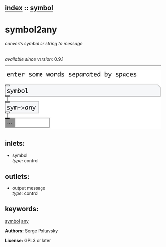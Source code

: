 [index](index.html) :: [symbol](category_symbol.html)
---

# symbol2any

###### converts symbol or string to message

*available since version:* 0.9.1

---




[![example](../examples/img/symbol2any.jpg)](../examples/pd/symbol2any.pd)









## inlets:

* symbol<br>
_type:_ control



## outlets:

* output message<br>
_type:_ control



## keywords:

[symbol](keywords/symbol.html)
[any](keywords/any.html)






**Authors:** Serge Poltavsky




**License:** GPL3 or later





